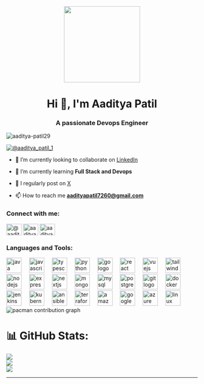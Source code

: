 <div align="center">
  <img height="200" src="https://raw.githubusercontent.com/Aaditya-Patil29/repo-banner/refs/heads/main/github-header-banner%20(1).png"  />
</div>
<h1 align="center">Hi 👋, I'm Aaditya Patil</h1>
<h3 align="center">A passionate Devops Engineer</h3>

<p align="left"> <img src="https://komarev.com/ghpvc/?username=aaditya-patil29&label=Profile%20views&color=0e75b6&style=flat" alt="aaditya-patil29" /> </p>

<p align="left"> <a href="https://twitter.com/@aaditya_patil_1" target="blank"><img src="https://img.shields.io/twitter/follow/@aaditya_patil_1?logo=twitter&style=for-the-badge" alt="@aaditya_patil_1" /></a> </p>

- 🔭 I’m currently looking to collaborate on [LinkedIn](https://www.linkedin.com/in/aaditya-patil-m1629/)

- 🌱 I’m currently learning **Full Stack and Devops**

- 📝 I regularly post on [X](https://x.com/Aaditya_Patil_1)

- 📫 How to reach me **aadityapatil7260@gmail.com**

<h3 align="left">Connect with me:</h3>
<p align="left">
<a href="https://twitter.com/@aaditya_patil_1" target="blank"><img align="center" src="https://raw.githubusercontent.com/rahuldkjain/github-profile-readme-generator/master/src/images/icons/Social/twitter.svg" alt="@aaditya_patil_1" height="30" width="40" /></a>
<a href="https://linkedin.com/in/aaditya patil" target="blank"><img align="center" src="https://raw.githubusercontent.com/rahuldkjain/github-profile-readme-generator/master/src/images/icons/Social/linked-in-alt.svg" alt="aaditya patil" height="30" width="40" /></a>
<a href="https://www.leetcode.com/aaditya_patil0001" target="blank"><img align="center" src="https://raw.githubusercontent.com/rahuldkjain/github-profile-readme-generator/master/src/images/icons/Social/leet-code.svg" alt="aaditya_patil0001" height="30" width="40" /></a>
</p>

<h3 align="left">Languages and Tools:</h3>
<div align="left">
  <img src="https://cdn.jsdelivr.net/gh/devicons/devicon/icons/java/java-original.svg" height="40" alt="java logo"  />
  <img width="12" />
  <img src="https://cdn.jsdelivr.net/gh/devicons/devicon/icons/javascript/javascript-original.svg" height="40" alt="javascript logo"  />
  <img width="12" />
  <img src="https://cdn.jsdelivr.net/gh/devicons/devicon/icons/typescript/typescript-original.svg" height="40" alt="typescript logo"  />
  <img width="12" />
  <img src="https://cdn.jsdelivr.net/gh/devicons/devicon/icons/python/python-original.svg" height="40" alt="python logo"  />
  <img width="12" />
  <img src="https://cdn.jsdelivr.net/gh/devicons/devicon/icons/go/go-original.svg" height="40" alt="go logo"  />
  <img width="12" />
  <img src="https://cdn.jsdelivr.net/gh/devicons/devicon/icons/react/react-original.svg" height="40" alt="react logo"  />
  <img width="12" />
  <img src="https://cdn.jsdelivr.net/gh/devicons/devicon/icons/vuejs/vuejs-original.svg" height="40" alt="vuejs logo"  />
  <img width="12" />
  <img src="https://cdn.jsdelivr.net/gh/devicons/devicon/icons/tailwindcss/tailwindcss-original-wordmark.svg" height="40" alt="tailwindcss logo"  />
  <img width="12" />
  <img src="https://cdn.jsdelivr.net/gh/devicons/devicon/icons/nodejs/nodejs-original.svg" height="40" alt="nodejs logo"  />
  <img width="12" />
  <img src="https://cdn.jsdelivr.net/gh/devicons/devicon/icons/express/express-original.svg" height="40" alt="express logo"  />
  <img width="12" />
  <img src="https://cdn.jsdelivr.net/gh/devicons/devicon/icons/nextjs/nextjs-original.svg" height="40" alt="nextjs logo"  />
  <img width="12" />
  <img src="https://cdn.jsdelivr.net/gh/devicons/devicon/icons/mongodb/mongodb-original.svg" height="40" alt="mongodb logo"  />
  <img width="12" />
  <img src="https://cdn.jsdelivr.net/gh/devicons/devicon/icons/mysql/mysql-original.svg" height="40" alt="mysql logo"  />
  <img width="12" />
  <img src="https://cdn.jsdelivr.net/gh/devicons/devicon/icons/postgresql/postgresql-original.svg" height="40" alt="postgresql logo"  />
  <img width="12" />
  <img src="https://cdn.jsdelivr.net/gh/devicons/devicon/icons/git/git-original.svg" height="40" alt="git logo"  />
  <img width="12" />
  <img src="https://cdn.jsdelivr.net/gh/devicons/devicon/icons/docker/docker-original.svg" height="40" alt="docker logo"  />
  <img width="12" />
  <img src="https://cdn.jsdelivr.net/gh/devicons/devicon/icons/jenkins/jenkins-line.svg" height="40" alt="jenkins logo"  />
  <img width="12" />
  <img src="https://cdn.jsdelivr.net/gh/devicons/devicon/icons/kubernetes/kubernetes-plain.svg" height="40" alt="kubernetes logo"  />
  <img width="12" />
  <img src="https://cdn.jsdelivr.net/gh/devicons/devicon/icons/ansible/ansible-original.svg" height="40" alt="ansible logo"  />
  <img width="12" />
  <img src="https://cdn.jsdelivr.net/gh/devicons/devicon/icons/terraform/terraform-original.svg" height="40" alt="terraform logo"  />
  <img width="12" />
  <img src="https://cdn.jsdelivr.net/gh/devicons/devicon/icons/amazonwebservices/amazonwebservices-line-wordmark.svg" height="40" alt="amazonwebservices logo"  />
  <img width="12" />
  <img src="https://cdn.jsdelivr.net/gh/devicons/devicon/icons/googlecloud/googlecloud-original.svg" height="40" alt="googlecloud logo"  />
  <img width="12" />
  <img src="https://cdn.jsdelivr.net/gh/devicons/devicon/icons/azure/azure-original.svg" height="40" alt="azure logo"  />
  <img width="12" />
  <img src="https://cdn.jsdelivr.net/gh/devicons/devicon/icons/linux/linux-original.svg" height="40" alt="linux logo"  />
</div>

<picture>
  <source media="(prefers-color-scheme: dark)" srcset="https://raw.githubusercontent.com/Aaditya-Patil29/Aaditya-Patil29/output/pacman-contribution-graph-dark.svg">
  <source media="(prefers-color-scheme: light)" srcset="https://raw.githubusercontent.com/Aaditya-Patil29/Aaditya-Patil29/output/pacman-contribution-graph.svg">
  <img alt="pacman contribution graph" src="https://raw.githubusercontent.com/Aaditya-Patil29/Aaditya-Patil29/output/pacman-contribution-graph.svg">
</picture>

# 📊 GitHub Stats:
![](https://github-readme-stats.vercel.app/api?username=Aaditya-Patil29&theme=dark&hide_border=false&include_all_commits=false&count_private=false)<br/>
![](https://nirzak-streak-stats.vercel.app/?user=Aaditya-Patil29&theme=dark&hide_border=false)<br/>
![](https://github-readme-stats.vercel.app/api/top-langs/?username=Aaditya-Patil29&theme=dark&hide_border=false&include_all_commits=false&count_private=false&layout=compact)

---


<!-- Proudly created with GPRM ( https://gprm.itsvg.in ) -->
<!-- Proudly created with GPRM ( https://gprm.itsvg.in ) -->
